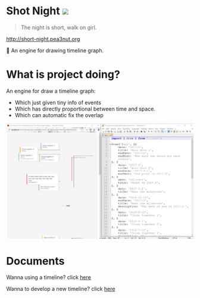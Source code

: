 # Shot Night <img src="https://api.travis-ci.org/FoXZilla/short-night.svg?branch=short-night-is-engine" />

> The night is short, walk on girl.

http://short-night.pea3nut.org 

:deciduous_tree: An engine for drawing timeline graph.

# What is project doing?

An engine for draw a timeline graph:

- Which just given tiny info of events
- Which has directly proportional between time and space.
- Which can automatic fix the overlap

![](result-demo.jpg)

# Documents

Wanna using a timeline? click [here](http://short-night.pea3nut.org/example)

Wanna to develop a new timeline? click [here](https://github.com/FoXZilla/short-night/wiki)

